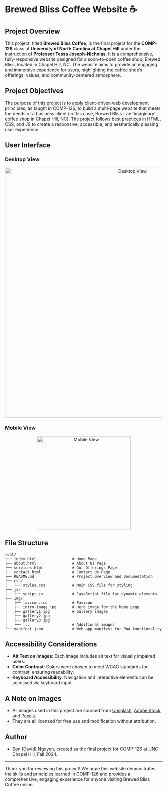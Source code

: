 # Brewed Bliss Coffee Website ☕

## Project Overview

This project, titled **Brewed Bliss Coffee**, is the final project for the **COMP-126** class at **University of North Carolina at Chapel Hill** under the instruction of **Professor Tessa Joseph-Nicholas**. It is a comprehensive, fully-responsive website designed for a soon-to-open coffee shop, Brewed Bliss, located in Chapel Hill, NC. The website aims to provide an engaging and immersive experience for users, highlighting the coffee shop’s offerings, values, and community-centered atmosphere.

## Project Objectives

The purpose of this project is to apply client-driven web development principles, as taught in COMP-126, to build a multi-page website that meets the needs of a business client (in this case, Brewed Bliss - an 'imaginary' coffee shop in Chapel Hill, NC). The project follows best practices in HTML, CSS, and JS to create a responsive, accessible, and aesthetically pleasing user experience.

## User Interface

### Desktop View

<p align="center">
  <img src="img/desktop-view.png" alt="Desktop View" width="800">
</p>

### Mobile View

<p align="center">
  <img src="img/mobile-view.png" alt="Mobile View" width="300">
</p>

## File Structure

```
root/
├── index.html                # Home Page
├── about.html                # About Us Page
├── services.html             # Our Offerings Page
├── contact.html              # Contact Us Page
├── README.md                 # Project Overview and Documentation
├── css/
│   └── styles.css            # Main CSS file for styling
├── js/
│   └── script.js             # JavaScript file for dynamic elements
├── img/
│   ├── favicon.ico           # Favicon
│   ├── intro-image.jpg       # Hero image for the home page
│   ├── gallery1.jpg          # Gallery images
│   ├── gallery2.jpg
│   ├── gallery3.jpg
│   └── ...                   # Additional images
└── manifest.json             # Web app manifest for PWA functionality
```

## Accessibility Considerations

- **Alt Text on Images**: Each image includes alt text for visually impaired users.
- **Color Contrast**: Colors were chosen to meet WCAG standards for contrast, ensuring readability.
- **Keyboard Accessibility**: Navigation and interactive elements can be accessed via keyboard input.

## A Note on Images

- All images used in this project are sourced from [Unsplash](https://unsplash.com/), [Adobe Stock](https://stock.adobe.com/), and [Pexels](https://www.pexels.com/).
- They are all licensed for free use and modification without attribution.

## Author

- [Son (David) Nguyen](https://github.com/hoangsonww), created as the final project for COMP-126 at UNC-Chapel Hill, Fall 2024.

---

Thank you for reviewing this project! We hope this website demonstrates the skills and principles learned in COMP-126 and provides a comprehensive, engaging experience for anyone visiting Brewed Bliss Coffee online.
